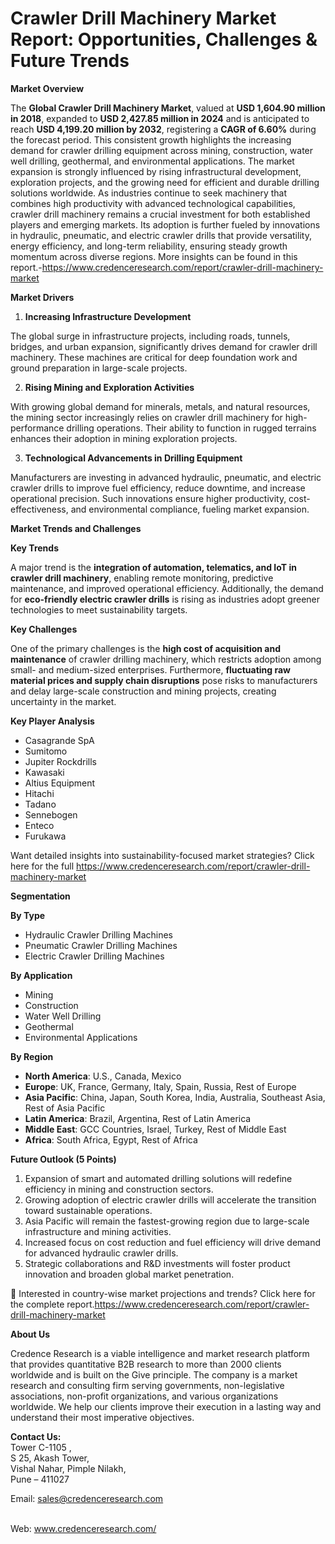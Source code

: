 # Crawler Drill Machinery Market Report: Opportunities, Challenges & Future Trends


<p><strong>Market Overview</strong></p>
<p>The <strong>Global Crawler Drill Machinery Market</strong>, valued at <strong>USD 1,604.90 million in 2018</strong>, expanded to <strong>USD 2,427.85 million in 2024</strong> and is anticipated to reach <strong>USD 4,199.20 million by 2032</strong>, registering a <strong>CAGR of 6.60%</strong> during the forecast period. This consistent growth highlights the increasing demand for crawler drilling equipment across mining, construction, water well drilling, geothermal, and environmental applications. The market expansion is strongly influenced by rising infrastructural development, exploration projects, and the growing need for efficient and durable drilling solutions worldwide. As industries continue to seek machinery that combines high productivity with advanced technological capabilities, crawler drill machinery remains a crucial investment for both established players and emerging markets. Its adoption is further fueled by innovations in hydraulic, pneumatic, and electric crawler drills that provide versatility, energy efficiency, and long-term reliability, ensuring steady growth momentum across diverse regions. More insights can be found in this report.-<a href="https://www.credenceresearch.com/report/crawler-drill-machinery-market">https://www.credenceresearch.com/report/crawler-drill-machinery-market</a></p>
<p><strong>Market Drivers</strong></p>
<ol>
<li><strong> Increasing Infrastructure Development</strong></li>
</ol>
<p>The global surge in infrastructure projects, including roads, tunnels, bridges, and urban expansion, significantly drives demand for crawler drill machinery. These machines are critical for deep foundation work and ground preparation in large-scale projects.</p>
<ol start="2">
<li><strong> Rising Mining and Exploration Activities</strong></li>
</ol>
<p>With growing global demand for minerals, metals, and natural resources, the mining sector increasingly relies on crawler drill machinery for high-performance drilling operations. Their ability to function in rugged terrains enhances their adoption in mining exploration projects.</p>
<ol start="3">
<li><strong> Technological Advancements in Drilling Equipment</strong></li>
</ol>
<p>Manufacturers are investing in advanced hydraulic, pneumatic, and electric crawler drills to improve fuel efficiency, reduce downtime, and increase operational precision. Such innovations ensure higher productivity, cost-effectiveness, and environmental compliance, fueling market expansion.</p>
<p><strong>Market Trends and Challenges</strong></p>
<p><strong>Key Trends</strong></p>
<p>A major trend is the <strong>integration of automation, telematics, and IoT in crawler drill machinery</strong>, enabling remote monitoring, predictive maintenance, and improved operational efficiency. Additionally, the demand for <strong>eco-friendly electric crawler drills</strong> is rising as industries adopt greener technologies to meet sustainability targets.</p>
<p><strong>Key Challenges</strong></p>
<p>One of the primary challenges is the <strong>high cost of acquisition and maintenance</strong> of crawler drilling machinery, which restricts adoption among small- and medium-sized enterprises. Furthermore, <strong>fluctuating raw material prices and supply chain disruptions</strong> pose risks to manufacturers and delay large-scale construction and mining projects, creating uncertainty in the market.</p>
<p><strong>Key Player Analysis</strong></p>
<ul>
<li>Casagrande SpA</li>
<li>Sumitomo</li>
<li>Jupiter Rockdrills</li>
<li>Kawasaki</li>
<li>Altius Equipment</li>
<li>Hitachi</li>
<li>Tadano</li>
<li>Sennebogen</li>
<li>Enteco</li>
<li>Furukawa</li>
</ul>
<p>Want detailed insights into sustainability-focused market strategies? Click here for the full <a href="https://www.credenceresearch.com/report/crawler-drill-machinery-market">https://www.credenceresearch.com/report/crawler-drill-machinery-market</a></p>
<p><strong>Segmentation</strong></p>
<p><strong>By Type</strong></p>
<ul>
<li>Hydraulic Crawler Drilling Machines</li>
<li>Pneumatic Crawler Drilling Machines</li>
<li>Electric Crawler Drilling Machines</li>
</ul>
<p><strong>By Application</strong></p>
<ul>
<li>Mining</li>
<li>Construction</li>
<li>Water Well Drilling</li>
<li>Geothermal</li>
<li>Environmental Applications</li>
</ul>
<p><strong>By Region</strong></p>
<ul>
<li><strong>North America</strong>: U.S., Canada, Mexico</li>
<li><strong>Europe</strong>: UK, France, Germany, Italy, Spain, Russia, Rest of Europe</li>
<li><strong>Asia Pacific</strong>: China, Japan, South Korea, India, Australia, Southeast Asia, Rest of Asia Pacific</li>
<li><strong>Latin America</strong>: Brazil, Argentina, Rest of Latin America</li>
<li><strong>Middle East</strong>: GCC Countries, Israel, Turkey, Rest of Middle East</li>
<li><strong>Africa</strong>: South Africa, Egypt, Rest of Africa</li>
</ul>
<p><strong>Future Outlook (5 Points)</strong></p>
<ol>
<li>Expansion of smart and automated drilling solutions will redefine efficiency in mining and construction sectors.</li>
<li>Growing adoption of electric crawler drills will accelerate the transition toward sustainable operations.</li>
<li>Asia Pacific will remain the fastest-growing region due to large-scale infrastructure and mining activities.</li>
<li>Increased focus on cost reduction and fuel efficiency will drive demand for advanced hydraulic crawler drills.</li>
<li>Strategic collaborations and R&amp;D investments will foster product innovation and broaden global market penetration.</li>
</ol>
<p>📌 Interested in country-wise market projections and trends? Click here for the complete report.<a href="https://www.credenceresearch.com/report/crawler-drill-machinery-market">https://www.credenceresearch.com/report/crawler-drill-machinery-market</a></p>
<p><strong>About Us</strong></p>
<p>Credence Research is a viable intelligence and market research platform that provides quantitative B2B research to more than 2000 clients worldwide and is built on the Give principle. The company is a market research and consulting firm serving governments, non-legislative associations, non-profit organizations, and various organizations worldwide. We help our clients improve their execution in a lasting way and understand their most imperative objectives.</p>
<p><strong>Contact Us:</strong><br /> Tower C-1105 ,<br /> S 25, Akash Tower,<br /> Vishal Nahar, Pimple Nilakh,<br /> Pune &ndash; 411027</p>
<p>Email: <a href="mailto:sales@credenceresearch.com">sales@credenceresearch.com</a></p>
<p><br /> Web: <a href="http://www.credenceresearch.com/">www.credenceresearch.com/</a></p>
